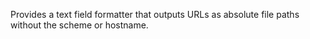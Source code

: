 Provides a text field formatter that outputs URLs as absolute file paths without the scheme or hostname.

